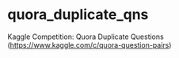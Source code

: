 # quora_duplicate_qns
Kaggle Competition: Quora Duplicate Questions (https://www.kaggle.com/c/quora-question-pairs)
